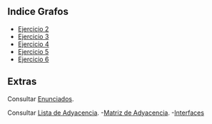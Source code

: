 ## Indice Grafos
  * [Ejercicio 2](https://github.com/juani48/Facultad-Practicas/tree/main/2do/1er%20Cuatrimestre/AyED/Pratica5-Grafos/src/Ej2)
  * [Ejercicio 3](https://github.com/juani48/Facultad-Practicas/tree/main/2do/1er%20Cuatrimestre/AyED/Pratica5-Grafos/src/Ej3)
  * [Ejercicio 4](https://github.com/juani48/Facultad-Practicas/tree/main/2do/1er%20Cuatrimestre/AyED/Pratica5-Grafos/src/Ej4)
  * [Ejercicio 5](https://github.com/juani48/Facultad-Practicas/tree/main/2do/1er%20Cuatrimestre/AyED/Pratica5-Grafos/src/Ej5)
  * [Ejercicio 6](https://github.com/juani48/Facultad-Practicas/tree/main/2do/1er%20Cuatrimestre/AyED/Pratica5-Grafos/src/Ej6)
## Extras
Consultar [Enunciados](https://github.com/juani48/Facultad-Practicas/blob/main/2do/1er%20Cuatrimestre/AyED/Pratica5-Grafos/TP5%20-%20Grafos.pdf).

Consultar [Lista de Adyacencia](https://github.com/juani48/Facultad-Practicas/tree/main/2do/1er%20Cuatrimestre/AyED/JavaClases/AdjList).
-[Matriz de Adyacencia](https://github.com/juani48/Facultad-Practicas/tree/main/2do/1er%20Cuatrimestre/AyED/JavaClases/AdjMatrix).
-[Interfaces](https://github.com/juani48/Facultad-Practicas/tree/main/2do/1er%20Cuatrimestre/AyED/JavaClases/JavaInterfaces)
